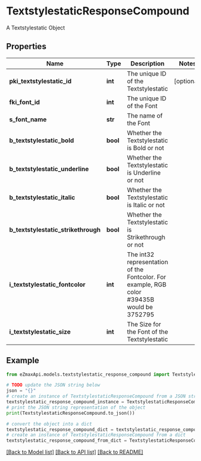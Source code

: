 # TextstylestaticResponseCompound

A Textstylestatic Object

## Properties

Name | Type | Description | Notes
------------ | ------------- | ------------- | -------------
**pki_textstylestatic_id** | **int** | The unique ID of the Textstylestatic | [optional] 
**fki_font_id** | **int** | The unique ID of the Font | 
**s_font_name** | **str** | The name of the Font | 
**b_textstylestatic_bold** | **bool** | Whether the Textstylestatic is Bold or not | 
**b_textstylestatic_underline** | **bool** | Whether the Textstylestatic is Underline or not | 
**b_textstylestatic_italic** | **bool** | Whether the Textstylestatic is Italic or not | 
**b_textstylestatic_strikethrough** | **bool** | Whether the Textstylestatic is Strikethrough or not | 
**i_textstylestatic_fontcolor** | **int** | The int32 representation of the Fontcolor. For example, RGB color #39435B would be 3752795 | 
**i_textstylestatic_size** | **int** | The Size for the Font of the Textstylestatic | 

## Example

```python
from eZmaxApi.models.textstylestatic_response_compound import TextstylestaticResponseCompound

# TODO update the JSON string below
json = "{}"
# create an instance of TextstylestaticResponseCompound from a JSON string
textstylestatic_response_compound_instance = TextstylestaticResponseCompound.from_json(json)
# print the JSON string representation of the object
print(TextstylestaticResponseCompound.to_json())

# convert the object into a dict
textstylestatic_response_compound_dict = textstylestatic_response_compound_instance.to_dict()
# create an instance of TextstylestaticResponseCompound from a dict
textstylestatic_response_compound_from_dict = TextstylestaticResponseCompound.from_dict(textstylestatic_response_compound_dict)
```
[[Back to Model list]](../README.md#documentation-for-models) [[Back to API list]](../README.md#documentation-for-api-endpoints) [[Back to README]](../README.md)


